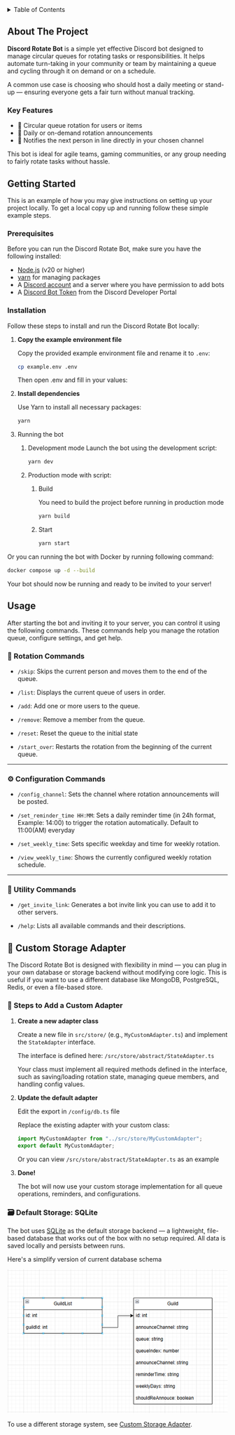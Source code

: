<!-- TABLE OF CONTENTS -->
<details>
  <summary>Table of Contents</summary>
  <ol>
    <li>
      <a href="#about-the-project">About The Project</a>
    </li>
    <li>
      <a href="#getting-started">Getting Started</a>
      <ul>
        <li><a href="#prerequisites">Prerequisites</a></li>
        <li><a href="#installation">Installation</a></li>
      </ul>
    </li>
    <li><a href="#usage">Usage</a></li>
    <li><a href="#🔧-steps-to-add-a-custom-adapter">Use your own database</a></li>
  </ol>
</details>

<!-- ABOUT THE PROJECT -->

## About The Project

**Discord Rotate Bot** is a simple yet effective Discord bot designed to manage circular queues for rotating tasks or responsibilities. It helps automate turn-taking in your community or team by maintaining a queue and cycling through it on demand or on a schedule.

A common use case is choosing who should host a daily meeting or stand-up — ensuring everyone gets a fair turn without manual tracking.

### Key Features

- 🔁 Circular queue rotation for users or items
- 📆 Daily or on-demand rotation announcements
- 🔔 Notifies the next person in line directly in your chosen channel

This bot is ideal for agile teams, gaming communities, or any group needing to fairly rotate tasks without hassle.

<!-- GETTING STARTED -->

## Getting Started

This is an example of how you may give instructions on setting up your project locally.
To get a local copy up and running follow these simple example steps.

### Prerequisites

Before you can run the Discord Rotate Bot, make sure you have the following installed:

- [Node.js](https://nodejs.org/) (v20 or higher)
- [yarn](https://yarnpkg.com/) for managing packages
- A [Discord account](https://discord.com/) and a server where you have permission to add bots
- A [Discord Bot Token](https://discord.com/developers/applications) from the Discord Developer Portal

### Installation

Follow these steps to install and run the Discord Rotate Bot locally:

1. **Copy the example environment file**

   Copy the provided example environment file and rename it to `.env`:

   ```sh
   cp example.env .env
   ```

   Then open .env and fill in your values:

2. **Install dependencies**

   Use Yarn to install all necessary packages:

   ```sh
   yarn
   ```

3. Running the bot

   1. Development mode
      Launch the bot using the development script:

      ```sh
      yarn dev
      ```

   2. Production mode with script:

      1. Build

         You need to build the project before running in production mode

         ```sh
         yarn build
         ```

      2. Start

         ```sh
         yarn start
         ```

Or you can running the bot with Docker by running following command:

```sh
docker compose up -d --build
```

Your bot should now be running and ready to be invited to your server!

<!-- USAGE EXAMPLES -->

## Usage

After starting the bot and inviting it to your server, you can control it using the following commands. These commands help you manage the rotation queue, configure settings, and get help.

### 🎯 Rotation Commands

- `/skip`: Skips the current person and moves them to the end of the queue.

- `/list`: Displays the current queue of users in order.

- `/add`: Add one or more users to the queue.

- `/remove`: Remove a member from the queue.

- `/reset`: Reset the queue to the initial state

- `/start_over`: Restarts the rotation from the beginning of the current queue.

---

### ⚙️ Configuration Commands

- `/config_channel`: Sets the channel where rotation announcements will be posted.

- `/set_reminder_time HH:MM`: Sets a daily reminder time (in 24h format, Example: 14:00) to trigger the rotation automatically. Default to 11:00(AM) everyday

- `/set_weekly_time`: Sets specific weekday and time for weekly rotation.

- `/view_weekly_time`: Shows the currently configured weekly rotation schedule.

---

### 🔗 Utility Commands

- `/get_invite_link`: Generates a bot invite link you can use to add it to other servers.

- `/help`: Lists all available commands and their descriptions.

## 💾 Custom Storage Adapter

The Discord Rotate Bot is designed with flexibility in mind — you can plug in your own database or storage backend without modifying core logic. This is useful if you want to use a different database like MongoDB, PostgreSQL, Redis, or even a file-based store.

### 🔧 Steps to Add a Custom Adapter

1. **Create a new adapter class**

   Create a new file in `src/store/` (e.g., `MyCustomAdapter.ts`) and implement the `StateAdapter` interface.

   The interface is defined here: `/src/store/abstract/StateAdapter.ts`

   Your class must implement all required methods defined in the interface, such as saving/loading rotation state, managing queue members, and handling config values.

2. **Update the default adapter**

   Edit the export in `/config/db.ts` file

   Replace the existing adapter with your custom class:

   ```ts
   import MyCustomAdapter from "../src/store/MyCustomAdapter";
   export default MyCustomAdapter;
   ```

   Or you can view `/src/store/abstract/StateAdapter.ts` as an example

3. **Done!**

   The bot will now use your custom storage implementation for all queue operations, reminders, and configurations.

### 🗃️ Default Storage: SQLite

The bot uses [SQLite](https://www.sqlite.org/) as the default storage backend — a lightweight, file-based database that works out of the box with no setup required. All data is saved locally and persists between runs.

Here's a simplify version of current database schema

![database-design](document/db-design.png)

To use a different storage system, see [Custom Storage Adapter](#-custom-storage-adapter).
